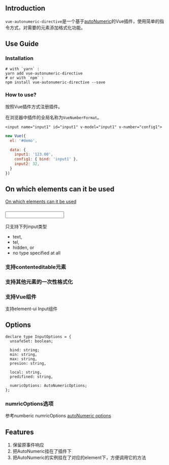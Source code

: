 ## Introduction

`vue-autonumeric-directive`是一个基于[autoNumeric](https://github.com/keepgoingwm/autoNumeric#options)的Vue插件，使用简单的指令方式，对需要的元素添加格式化功能。

## Use Guide

### Installation

```shell
# with `yarn` :
yarn add vue-autonumeric-directive
# or with `npm` :
npm install vue-autonumeric-directive --save
```

### How to use?

按照Vue插件方式注册插件。

在浏览器中插件的全局名称为`VueNumberFormat`。

```vue
<input name="input1" id="input1" v-model="input1" v-number="config1">
```

```js
new Vue({
  el: '#demo',

  data: {
    input1: '123.00',
    config1: { bind: 'input1' },
    input2: 32,
  }
})
```



## On which elements can it be used

[On which elements can it be used](https://github.com/keepgoingwm/autoNumeric#on-which-elements-can-it-be-used)

### <input>

只支持下列input类型

+ text,
+ tel,
+ hidden, or
+ no type specified at all

### 支持contenteditable元素

### 支持其他元素的一次性格式化

### 支持Vue组件

支持element-ui Input组件

## Options

```
declare type InputOptions = {
  unsafeSet: boolean;

  bind: string;
  min: string,
  max: string,
  presion: string,

  local: string,
  predifined: string,

  numricOptions: AutoNumericOptions;
};
```

### numricOptions选项

参考numberic
numricOptions [autoNumeric options](https://github.com/keepgoingwm/autoNumeric#options)


## Features

1. 保留原事件响应
2. 把AutoNumeric挂在了插件下
3. 把AutoNumeric的实例挂在了对应的element下，方便调用它的方法
